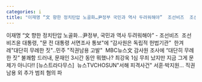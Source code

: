```yaml
---
categories: i
title: "이재명 “文 향한 정치탄압 노골화…尹정부 국민과 역사 두려워해야”  조선비즈  조선비즈"
---
```

이재명 “文 향한 정치탄압 노골화…尹정부, 국민과 역사 두려워해야” - 조선비즈&nbsp;&nbsp;조선비즈윤 대통령, "문 전 대통령 서면조사 통보"에 “감사원은 독립적 헌법기관”&nbsp;&nbsp;한겨레"대단히 무례한 짓"‥민주 "직권남용 고발"&nbsp;&nbsp;MBC뉴스文 감사원 조사에 “대단히 무례한 짓” 불쾌함 드러내, 문재인 3시간 동안 뭐했나? 최강욱 1심 무죄 났지만 지금 그게 문제가 아니다!! [뉴스트라다무스]&nbsp;&nbsp;뉴스TVCHOSUN"서해 피격사건" 서훈·박지원… 직권남용 외 추가 범죄 혐의 파